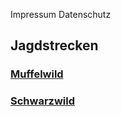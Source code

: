 Impressum Datenschutz

## Jagdstrecken


### [Muffelwild](strecke_muffel.md)

### [Schwarzwild](schwarzwild.md)




